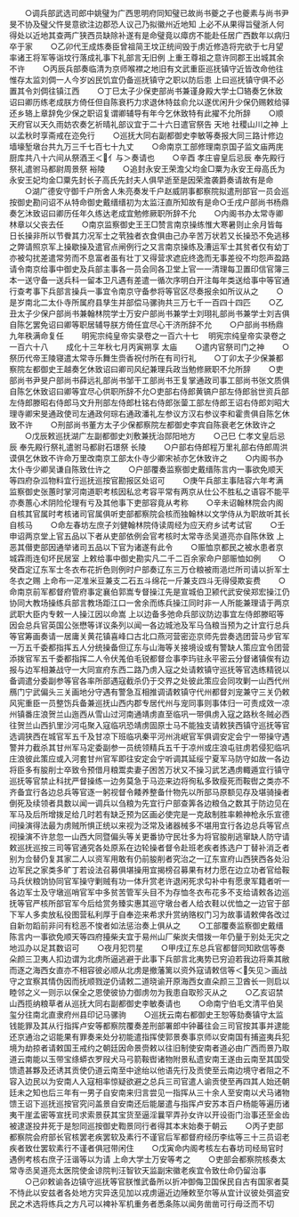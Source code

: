 <!-- { "loadSidebar": true } -->
　　○调兵部武选司郎中姚璧为广西思明府同知璧已故尚书夔之子也夔素与尚书尹旻不协及璧父忤旻意欲注边郡恐人议己乃拟徽州近地知  上必不从果得旨璧浙人何得处以近地其查两广狭西员缺除补遂有是命璧竟以瘴疠不能赴任居广西数年以病归卒于家
　　○乙卯代王成炼奏臣曾祖简王坟正统间毁于虏近修造将完欲于七月望率诸王将军等诣坟行落成礼事下礼部言无旧例  上重王尊祖之意许同郡王出城其余不许
　　○丙辰兵部奏临清为京师喉襟之地旧有文武重臣巡抚镇守近皆改命他往惟存太监刘倜一人今岁凶民饥宜仍备巡抚镇守之职以防后患  上曰巡抚镇守俱不必置其令刘倜往镇江西
　　○丁巳太子少保吏部尚书兼谨身殿大学士□辂奏乞休致诏曰卿历练老成朕方倚任但自陈衰朽力求退休特兹俞允以遂优闲升少保仍赐敕给驿还乡辂上章辞免少保之职诏复谓卿辅导有年今乞休致特有此擢不允所辞
　　○顺天府官以天久雨妨农奏乞祈晴礼部议宜于二十六日遣官祭告  天地  社稷山川之神  上以孟秋时享斋戒在迩免行
　　○巡抚大同右副都御史李敏等奏报大同三路计修边墙壕堑墩台共九万三千七百七十九丈
　　○命南京工部修理南京国子监文庙两庑厨库共八十六间从祭酒王＜亻与＞奏请也
　　○辛酉  孝庄睿皇后忌辰  奉先殿行祭礼遣驸马都尉周景祭  裕陵
　　○追封永安王荣澹父均金□粟为永安王母高氏为永安王妃均金□粟先封长子高氏先封夫人俱早逝至是因荣澹袭爵奏请故有是命
　　○湖广德安守御千户所舍人朱亮奏发千户赵威阴事都察院拟遣刑部官一员会巡按御史勘问诏不从特命御史戴缙缙初为太监汪直所知故有是命○壬戌户部尚书杨鼎奏乞沐致诏曰卿历任年久练达老成宜勉修厥职所辞不允
　　○内阁书办太常寺卿林章以父丧去任
　　○南京监察御史王王□赞言南京操练惟大寒暑则止余月皆每日长操非所以节餋其力况军士之茕独者衣食俱由己办辛苦万状若又长操恐不免逃移之弊请照京军上操歇操及遣官点闸例行之又言南京操练及漕运军士其贫者仅有幼丁亦被勾扰差遣常劳而不息富者虽有壮丁又得营求遮庇终逸而无事差役不均怨声盈路请令南京给事中御史及兵部主事各一员会同各卫堂上官一一清理每卫置印信官簿三本一送守备一送兵科一留本卫凡遇有差遣一循次序明白开注每年类送给事中等官通行查考事下兵部言操兵一事宜令南京守备参将等官区尽奏报余如所议从之
　　○是岁南北二太仆寺所属府县孳生并部偿马骡驹共三万七千一百四十四匹
　　○乙丑太子少保户部尚书兼翰林院学士万安户部尚书兼学士刘珝礼部尚书兼学士刘吉俱自陈乞罢免诏曰卿等职居辅导朕方倚任宜尽心干济所辞不允
　　○户部尚书杨鼎九年秩满命复任
　　明宪宗纯皇帝实录卷之一百六十七
　明宪宗纯皇帝实录卷之一百六十八
　　成化十三年秋七月丙寅朔享  太庙
　　○遣内官祭司门之神
　　○祭历代帝王陵寝遣太常寺乐舞生赍香祝付所在有司行礼
　　○丁卯太子少保兼都察院左都御史王越奏乞休致诏曰卿司风纪兼理兵政当勉修厥职不允所辞
　　○吏部尚书尹旻户部尚书薛远礼部尚书邹干工部尚书王复掌通政司事工部尚书张文质俱自陈乞休致诏曰卿等宜尽心供职所辞不允○吏部右侍郎黄镐户部左侍郎翁世资兵部左侍郎滕昭右侍郎马文升刑部左侍郎杜铭右侍郎张蓥工部左侍郎王诏右侍郎刘昭大理寺卿宋旻通政使司左通政何琮右通政潘礼左参议方汉右参议李和霍贵俱自陈乞休致不许
　　○刑部尚书董方太子少保都察院左都御史李宾自陈衰老乞休致许之
　　○戊辰敕巡抚湖广左副都御史刘敷兼抚治郧阳地方
　　○己巳  仁孝文皇后忌辰  奉先殿行祭礼遣驸马都尉石璟祭  长陵
　　○户部右侍郎程万里礼部右侍郎周洪谟俱乞休致不许命万里改南京工部太仆寺少卿宋祯亦乞休致许之
　　○内阁书办太仆寺少卿吴谦自陈致仕许之
　　○户部覆奏监察御史戴缙陈言内一事欲免顺天等四府杂泒物料宜行巡抚巡按官勘报区处诏可
　　○庚午兵部主事陆容六年考满监察御史张蕙时掌河南道职考核因私忿考容平常有两京从仕公不胜私之语容不能平亦奏蕙心术阴险伦理有亏及其他事下吏部容竟从考称
　　○辛未诏翰林院会内阁自核其官属时考核诸司官属俱听吏部都察院会核而独翰林以文学侍从为职故听其长自核马
　　○命左春坊左庶子刘健翰林院侍读周经为应天府乡试考试官
　　○壬申诏两京堂上官五品以下者从吏部依例会官考核时太常寺丞吴道亮亦自陈休致  上恶其僣吏部因通举诸司五品以下官为诸遂有此令
　　○赈恤京都民之被水患者京城霖雨连旬坏民居室  上敕给事中御史勘实凡二千二百余家命户部赈恤如例
　　○癸酉定辽东军士冬衣布花折色则例时户部奏辽东三万仓粮被雨浥烂所司请以折军士冬衣之赐  上命布一疋准米豆兼支二石五斗绵花一斤兼支四斗无得侵欺妄费
　　○命南京前军都督府管府事定襄伯郭嵩专督操江先是宣城伯卫颍代武安侯郑宏操江仍协同大教场操练兵部言教场距江口一舍余而练兵操江同时非一人所能兼理请于两京武职大臣内专敕一人操江因以命嵩  上以边备多弛命兵部议防边事宜左侍郎滕昭等因会总兵官英国公张懋等详议条列以闻一各边城池及军马刍粮当预为之计宜行总兵等官筹画奏请一居庸关黄花镇喜峰口古北口燕河营密迩京师先尝奏选团营马步官军一万五千委都指挥五人分统操备但辽东与山海等关接境设或有警缺人策应宜令团营添拨官军五千委都指挥二人令伏羗伯毛锐都督佥事李玙驻永平密云分督诸镇俟有边报与边军相兼战守一大同宣府东西二路乃虏入寇之处请敕镇守巡抚等官选练精锐以备调遣分委副参等官各率所部遇寇截杀仍于交界之处彼此策应会同攻剿一山西代州鴈门宁武偏头三关画地分守遇有警急互相推调请敕镇守代州都督刘宠兼守三关仍敕风宪重臣一员整饬兵备兼巡抚山西内郡专居代州与宠同事则事体归一可责成效一凉州镇番庄浪贺兰山迤西从雪山过河南通靖虏直至临巩一带俱虏入寇之路秋冬贼必西往贺兰山西扒里沙河屯聚入寇临巩恐靖虏固原士马不能独支请敕狭西镇守巡抚等官选调狭西在城官军五千及甘凉下班临巩秦平河州洮岷官军俱调安定会宁一带操守遇警并力截杀其甘州军马定委副参一员统领精兵五千于凉州或庄浪屯驻虏若侵犯临巩庄浪彼此策应或入河套甘州官军即往安定会宁听调其延绥宁夏军马防守如故一各边将臣多有朘削士卒致令预借月粮鬻卖妻子困苦万状又不操习武艺遇虏輙遁宜行镇守巡抚等官禁止科扰严督操练一边务莫急于马迩来边将徇私多致瘦死而鞍辔之类亦不齐备宜行各边总兵等官逐一躬视督令餧养整备什物先以所部马原额见存及堪骑操者倒死及续领者具数以闻一调兵以刍粮为先宜行户部查筭各边粮刍之数其于防边见在军马及后所增拨足给几时若有缺乏预为区画必使完是一克敌制胜率赖神枪永乐宣德间操演得法最为虏贼所惧正统以来视为泛常及诸器械多不堪用宜行各边总兵等官点视操演不许怠忽一山西大同暨偏头等关更番协守民壮多为将官朘削逃窜缺人防守请敕巡抚巡按三司等官通究各处原系在边轮操者督令赴班老疾者拣选户丁替补消乏者别为佥替仍复其家二人以资军用敢有仍前朘削者究治之一辽东宣府山西狭西各处沿边军民之家类多旷丁若设法召募俱堪操用宜揭榜召募果有材力愿在边立功者官给鞍马兵伏粮饷协同官军操守剿贼有功一体升赏老许退闲死求勾补中有愿隶军籍者听一各边军士及守墩巡哨官军中多贫苦管军头目不为存恤冬衣布花多不支给请敕各边巡抚等官严核所部官军今后给赏务臻实惠其巡守墩台者人给衣鞋以优恤之一边官于部下军人多卖放私役图营私利厚于自奉迩来希求升赏纳赂权门习为故事请敕俾各改过自新勿蹈前非问有稔恶不悛者如法惩治奏上俱从之
　　○工部覆奏监察御史戴缙陈言内一事欲免顺天等四府擡柴夫宜于易州山厂柴炭夫借拨一年仍量于别处无灾之地泒办以足其数诏可
　　○夜月犯罚星
　　○甲戌辽东总兵官都督同知欧信等奏朵颜三卫夷人扣边谓为北虏所逼逃避于此事下兵部言北夷势已穷迫若我边将乘其敝而逐之海西女直亦不相容彼必顺从北虏是撤藩篱以资外寇请敕信等＜矢见＞画战守之宜察其情伪因而抚顺戮逆仍请敕二道晓谕开原海西女直朵颜三卫酋长一则启以睦邻之义一则示以保全之恩使彼协力御虏勿为我患自取殄灭从之
　　○乙亥诏禁山西揽纳粮草者从巡抚大同右副都御史李敏奏请也
　　○命南宁伯毛文清平伯吴玺分往南北直隶府州县印记马骡驹
　　○巡抚云南右都御史王恕等劾奏镇守太监钱能罪及其从行指挥卢安等都察院覆奏差刑部署郎中钟蕃往会三司官按其事并逮能还京通治之诏能果有罪奏来处分初能遣指挥使郭景奏事京师以安南国有捕盗夷兵犯境为劫掠者请敕国王戒约之朝廷因命景赍敕以往旧制使安南者道必由广西而景乃取道云南能以玉带宝绦蟒衣罗叚犬马弓箭鞍辔诸物附景私遗安南王遂由云南至其国受馈遗甚夥及还诱其贡使仍道云南至中途绐以他语先行及贡使至云南边境守者阻之不容入边民以为安南人入寇相率惊疑欲避之总兵三司官遣人谕贡使至再四其人始还朝廷未之知也后三年有一男子自安南来归言尝见一指挥从三十余人至安南以犬马诸物馈王诏下巡抚巡按官究问盖景自安南还后能屡遣与指挥卢安苏本百户杨能等遍历诸夷干崖孟密等宣抚司求索景获其宝货至逼淫曩罕弄孙女许以开设衙门治事还至金齿被逮遂投井死于是恕同巡按御史鞫景同行者得其本末始奏于朝云
　　○丙子吏部都察院会府部长官核罢老疾罢软及素行不谨官后军都督府经历李纮等三十三员诏老疾者致仕罢软素行不谨者俱冠带闲住
　　○戊寅命内阁考核左右春坊司经局官时遇例考核右庶子汪谐等以为请  上命大学士万安等考之
　　○吏部会都察院核奏太常寺丞吴道亮太医院使金谅院判汪智钦天监副宋徽老疾宜令致仕命仍留治事
　　○己卯敕谕各边镇守巡抚等官朕惟武备所以折冲御侮卫国保民自古有国家者莫不恃此以安兹者各处地方灾异迭见加以戎虏逼近边陲敕至尔等从宜计议彼处弭盗安民之术选将练兵之方凡可以裨补军机重务者悉条陈以闻务凿凿可行毋泛而不切

